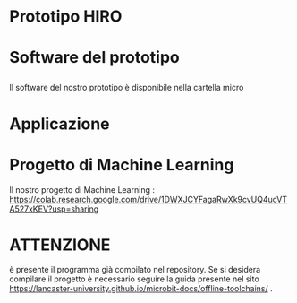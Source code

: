 # Prototipo HIRO

# Software del prototipo <p>
Il software del nostro prototipo è disponibile nella cartella micro

# Applicazione

# Progetto di Machine Learning
Il nostro progetto di Machine Learning : https://colab.research.google.com/drive/1DWXJCYFagaRwXk9cvUQ4ucVTA527xKEV?usp=sharing <p>

# ATTENZIONE
 è presente il programma già compilato nel repository.
 Se si desidera compilare il progetto è necessario seguire la guida presente nel sito https://lancaster-university.github.io/microbit-docs/offline-toolchains/ .
